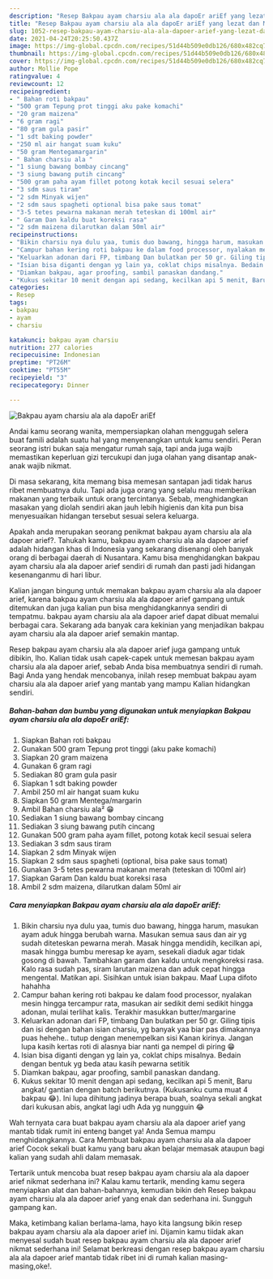 ```yaml
---
description: "Resep Bakpau ayam charsiu ala ala dapoEr ariEf yang lezat dan Mudah Dibuat"
title: "Resep Bakpau ayam charsiu ala ala dapoEr ariEf yang lezat dan Mudah Dibuat"
slug: 1052-resep-bakpau-ayam-charsiu-ala-ala-dapoer-arief-yang-lezat-dan-mudah-dibuat
date: 2021-04-24T20:25:50.437Z
image: https://img-global.cpcdn.com/recipes/51d44b509e0db126/680x482cq70/bakpau-ayam-charsiu-ala-ala-dapoer-arief-foto-resep-utama.jpg
thumbnail: https://img-global.cpcdn.com/recipes/51d44b509e0db126/680x482cq70/bakpau-ayam-charsiu-ala-ala-dapoer-arief-foto-resep-utama.jpg
cover: https://img-global.cpcdn.com/recipes/51d44b509e0db126/680x482cq70/bakpau-ayam-charsiu-ala-ala-dapoer-arief-foto-resep-utama.jpg
author: Mollie Pope
ratingvalue: 4
reviewcount: 12
recipeingredient:
- " Bahan roti bakpau"
- "500 gram Tepung prot tinggi aku pake komachi"
- "20 gram maizena"
- "6 gram ragi"
- "80 gram gula pasir"
- "1 sdt baking powder"
- "250 ml air hangat suam kuku"
- "50 gram Mentegamargarin"
- " Bahan charsiu ala "
- "1 siung bawang bombay cincang"
- "3 siung bawang putih cincang"
- "500 gram paha ayam fillet potong kotak kecil sesuai selera"
- "3 sdm saus tiram"
- "2 sdm Minyak wijen"
- "2 sdm saus spagheti optional bisa pake saus tomat"
- "3-5 tetes pewarna makanan merah teteskan di 100ml air"
- " Garam Dan kaldu buat koreksi rasa"
- "2 sdm maizena dilarutkan dalam 50ml air"
recipeinstructions:
- "Bikin charsiu nya dulu yaa, tumis duo bawang, hingga harum, masukan ayam aduk hingga berubah warna. Masukan semua saus dan air yg sudah diteteskan pewarna merah. Masak hingga mendidih, kecilkan api, masak hingga bumbu meresap ke ayam, sesekali diaduk agar tidak gosong di bawah. Tambahkan garam dan kaldu untuk mengkoreksi rasa. Kalo rasa sudah pas, siram larutan maizena dan aduk cepat hingga mengental. Matikan api. Sisihkan untuk isian bakpau. Maaf Lupa difoto hahahha"
- "Campur bahan kering roti bakpau ke dalam food processor, nyalakan mesin hingga tercampur rata, masukan air sedikit demi sedikit hingga adonan, mulai terlihat kalis. Terakhir masukkan butter/margarine"
- "Keluarkan adonan dari FP, timbang Dan bulatkan per 50 gr. Giling tipis dan isi dengan bahan isian charsiu, yg banyak yaa biar pas dimakannya puas hehehe.. tutup dengan menempelkan sisi Kanan kirinya. Jangan lupa kasih kertas roti di alasnya biar nanti ga nempel di piring 😁"
- "Isian bisa diganti dengan yg lain ya, coklat chips misalnya. Bedain dengan bentuk yg beda atau kasih pewarna setitik"
- "Diamkan bakpau, agar proofing, sambil panaskan dandang."
- "Kukus sekitar 10 menit dengan api sedang, kecilkan api 5 menit, Baru angkat/ gantian dengan batch berikutnya. (Kukusanku cuma muat 4 bakpau 😂). Ini lupa dihitung jadinya berapa buah, soalnya sekali angkat dari kukusan abis, angkat lagi udh Ada yg nungguin 😂"
categories:
- Resep
tags:
- bakpau
- ayam
- charsiu

katakunci: bakpau ayam charsiu 
nutrition: 277 calories
recipecuisine: Indonesian
preptime: "PT26M"
cooktime: "PT55M"
recipeyield: "3"
recipecategory: Dinner

---
```



![Bakpau ayam charsiu ala ala dapoEr ariEf](https://img-global.cpcdn.com/recipes/51d44b509e0db126/680x482cq70/bakpau-ayam-charsiu-ala-ala-dapoer-arief-foto-resep-utama.jpg)

Andai kamu seorang wanita, mempersiapkan olahan menggugah selera buat famili adalah suatu hal yang menyenangkan untuk kamu sendiri. Peran seorang istri bukan saja mengatur rumah saja, tapi anda juga wajib memastikan keperluan gizi tercukupi dan juga olahan yang disantap anak-anak wajib nikmat.

Di masa  sekarang, kita memang bisa memesan santapan jadi tidak harus ribet membuatnya dulu. Tapi ada juga orang yang selalu mau memberikan makanan yang terbaik untuk orang tercintanya. Sebab, menghidangkan masakan yang diolah sendiri akan jauh lebih higienis dan kita pun bisa menyesuaikan hidangan tersebut sesuai selera keluarga. 



Apakah anda merupakan seorang penikmat bakpau ayam charsiu ala ala dapoer arief?. Tahukah kamu, bakpau ayam charsiu ala ala dapoer arief adalah hidangan khas di Indonesia yang sekarang disenangi oleh banyak orang di berbagai daerah di Nusantara. Kamu bisa menghidangkan bakpau ayam charsiu ala ala dapoer arief sendiri di rumah dan pasti jadi hidangan kesenanganmu di hari libur.

Kalian jangan bingung untuk memakan bakpau ayam charsiu ala ala dapoer arief, karena bakpau ayam charsiu ala ala dapoer arief gampang untuk ditemukan dan juga kalian pun bisa menghidangkannya sendiri di tempatmu. bakpau ayam charsiu ala ala dapoer arief dapat dibuat memalui berbagai cara. Sekarang ada banyak cara kekinian yang menjadikan bakpau ayam charsiu ala ala dapoer arief semakin mantap.

Resep bakpau ayam charsiu ala ala dapoer arief juga gampang untuk dibikin, lho. Kalian tidak usah capek-capek untuk memesan bakpau ayam charsiu ala ala dapoer arief, sebab Anda bisa membuatnya sendiri di rumah. Bagi Anda yang hendak mencobanya, inilah resep membuat bakpau ayam charsiu ala ala dapoer arief yang mantab yang mampu Kalian hidangkan sendiri.

<!--inarticleads1-->

##### Bahan-bahan dan bumbu yang digunakan untuk menyiapkan Bakpau ayam charsiu ala ala dapoEr ariEf:

1. Siapkan  Bahan roti bakpau
1. Gunakan 500 gram Tepung prot tinggi (aku pake komachi)
1. Siapkan 20 gram maizena
1. Gunakan 6 gram ragi
1. Sediakan 80 gram gula pasir
1. Siapkan 1 sdt baking powder
1. Ambil 250 ml air hangat suam kuku
1. Siapkan 50 gram Mentega/margarin
1. Ambil  Bahan charsiu ala² 😁
1. Sediakan 1 siung bawang bombay cincang
1. Sediakan 3 siung bawang putih cincang
1. Gunakan 500 gram paha ayam fillet, potong kotak kecil sesuai selera
1. Sediakan 3 sdm saus tiram
1. Siapkan 2 sdm Minyak wijen
1. Siapkan 2 sdm saus spagheti (optional, bisa pake saus tomat)
1. Gunakan 3-5 tetes pewarna makanan merah (teteskan di 100ml air)
1. Siapkan  Garam Dan kaldu buat koreksi rasa
1. Ambil 2 sdm maizena, dilarutkan dalam 50ml air




<!--inarticleads2-->

##### Cara menyiapkan Bakpau ayam charsiu ala ala dapoEr ariEf:

1. Bikin charsiu nya dulu yaa, tumis duo bawang, hingga harum, masukan ayam aduk hingga berubah warna. Masukan semua saus dan air yg sudah diteteskan pewarna merah. Masak hingga mendidih, kecilkan api, masak hingga bumbu meresap ke ayam, sesekali diaduk agar tidak gosong di bawah. Tambahkan garam dan kaldu untuk mengkoreksi rasa. Kalo rasa sudah pas, siram larutan maizena dan aduk cepat hingga mengental. Matikan api. Sisihkan untuk isian bakpau. Maaf Lupa difoto hahahha
1. Campur bahan kering roti bakpau ke dalam food processor, nyalakan mesin hingga tercampur rata, masukan air sedikit demi sedikit hingga adonan, mulai terlihat kalis. Terakhir masukkan butter/margarine
1. Keluarkan adonan dari FP, timbang Dan bulatkan per 50 gr. Giling tipis dan isi dengan bahan isian charsiu, yg banyak yaa biar pas dimakannya puas hehehe.. tutup dengan menempelkan sisi Kanan kirinya. Jangan lupa kasih kertas roti di alasnya biar nanti ga nempel di piring 😁
1. Isian bisa diganti dengan yg lain ya, coklat chips misalnya. Bedain dengan bentuk yg beda atau kasih pewarna setitik
1. Diamkan bakpau, agar proofing, sambil panaskan dandang.
1. Kukus sekitar 10 menit dengan api sedang, kecilkan api 5 menit, Baru angkat/ gantian dengan batch berikutnya. (Kukusanku cuma muat 4 bakpau 😂). Ini lupa dihitung jadinya berapa buah, soalnya sekali angkat dari kukusan abis, angkat lagi udh Ada yg nungguin 😂




Wah ternyata cara buat bakpau ayam charsiu ala ala dapoer arief yang mantab tidak rumit ini enteng banget ya! Anda Semua mampu menghidangkannya. Cara Membuat bakpau ayam charsiu ala ala dapoer arief Cocok sekali buat kamu yang baru akan belajar memasak ataupun bagi kalian yang sudah ahli dalam memasak.

Tertarik untuk mencoba buat resep bakpau ayam charsiu ala ala dapoer arief nikmat sederhana ini? Kalau kamu tertarik, mending kamu segera menyiapkan alat dan bahan-bahannya, kemudian bikin deh Resep bakpau ayam charsiu ala ala dapoer arief yang enak dan sederhana ini. Sungguh gampang kan. 

Maka, ketimbang kalian berlama-lama, hayo kita langsung bikin resep bakpau ayam charsiu ala ala dapoer arief ini. Dijamin kamu tiidak akan menyesal sudah buat resep bakpau ayam charsiu ala ala dapoer arief nikmat sederhana ini! Selamat berkreasi dengan resep bakpau ayam charsiu ala ala dapoer arief mantab tidak ribet ini di rumah kalian masing-masing,oke!.

